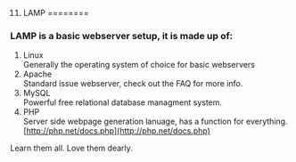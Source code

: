 11. LAMP
========
### LAMP is a basic webserver setup, it is made  up of:
1. Linux<br>
Generally the operating system of choice for basic webservers
2. Apache<br>
Standard issue webserver, check out the FAQ for more info.
3. MySQL<br>
Powerful free relational database managment system.
4. PHP<br>
Server side webpage generation lanuage, has a function for everything.<br>
[http://php.net/docs.php](http://php.net/docs.php)

Learn them all. Love them dearly.
